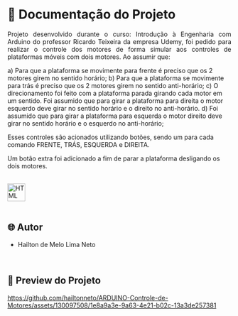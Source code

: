 # 📒 Documentação do Projeto

<p align="justify">
Projeto desenvolvido durante o curso: Introdução à Engenharia com Arduino do professor Ricardo Teixeira da empresa Udemy, foi pedido para realizar o controle dos motores de forma simular aos controles de plataformas móveis com dois motores. Ao assumir que:
</p>

a) Para que a plataforma se movimente para frente é preciso que os 2 motores girem no sentido horário;
b) Para que a plataforma se movimente para trás é preciso que os 2 motores girem no sentido anti-horário;
c) O direcionamento foi feito com a plataforma parada girando cada motor em um sentido. Foi assumido que para girar a plataforma para direita o motor esquerdo deve girar no sentido horário e o direito no anti-horário.
d) Foi assumido que para girar a plataforma para esquerda o motor direito deve girar no sentido horário e o esquerdo no anti-horário;

Esses controles são acionados utilizando botões, sendo um para cada comando FRENTE, TRÁS, ESQUERDA e DIREITA.

Um botão extra foi adicionado a fim de parar a plataforma desligando os dois motores.

<div style="display: inline_block"><br>
  <img align="center" alt="HTML" heigth="30" width="40" src="https://cdn.jsdelivr.net/gh/devicons/devicon@latest/icons/arduino/arduino-original.svg">
</div>

<br>

## 🌐 Autor

- Hailton de Melo Lima Neto

<br>

## 🔗 Preview do Projeto

<p>
  

https://github.com/hailtonneto/ARDUINO-Controle-de-Motores/assets/130097508/1e8a9a3e-9a63-4e21-b02c-13a3de257381


</p>
